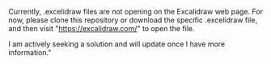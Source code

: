 Currently, .excelidraw files are not opening on the Excalidraw web page. For now, please clone this repository or download the specific .excelidraw file, and then visit "https://excalidraw.com/" to open the file.

I am actively seeking a solution and will update once I have more information."
